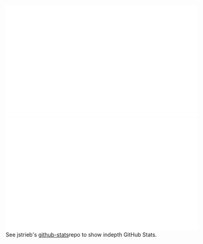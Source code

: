 ![](https://github.com/cskroonenberg/cskroonenberg/blob/master/generated/overview.svg)
![](https://github.com/cskroonenberg/cskroonenberg/blob/master/generated/languages.svg)
<text>See jstrieb's <a href="https://github.com/jstrieb/github-stats">github-stats</a>repo to show indepth GitHub Stats.</text>
